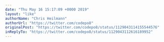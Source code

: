 ```yaml
---
date: "Thu May 16 15:17:09 +0000 2019"
layout: "like"
authorName: "Chris Heilmann"
authorUrl: "https://twitter.com/codepo8"
originalPost: "https://twitter.com/codepo8/status/1129043114155544576"
inReplyTo: "https://twitter.com/codepo8/status/1129043112616189952"
---
```

